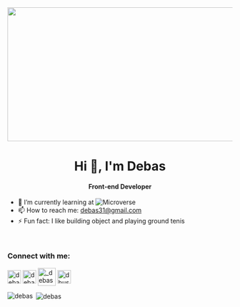 <img width=1000 height=300 src="https://www.aalpha.net/wp-content/uploads/2020/12/full-stack-development.gif">
<h1 align="center">Hi 👋, I'm Debas </h1><h4 align="center">Front-end Developer</h4>

- 🌱 I’m currently learning at ![Microverse](https://img.shields.io/badge/Microverse-blueviolet)
- 📫 How to reach me: debas31@gmail.com
- ⚡ Fun fact: I like building object and playing ground tenis
<br>
<h3 align="left">Connect with me:</h3>
<p align="left">
<a href="https://twitter.com/DEBSH76956492" target="blank"><img align="center" src="https://i.postimg.cc/MGT0VStN/twitter.png" alt="debas" height="30" width="30" /></a>
<a href="https://www.linkedin.com/in/debas-gebrengus-5256a2159/" target="blank"><img align="center" src="https://i.postimg.cc/MpzmZRBW/linkedin.png" alt="debas" height="30" width="30" /></a>
<a href="https://github.com/Debas-31" target="blank"><img align="center" src="https://i.postimg.cc/Zn3xnxjq/github-icon.png" alt="_debas" height="40" width="40" /></a>
<a href="https://www.facebook.com/dbusg" target="blank"><img align="center" src="https://i.postimg.cc/RV5T82VJ/facebook.png" alt="dbus" height="30" width="30" /></a>
</p>

<p><img align="left" src="https://github-readme-stats.vercel.app/api/top-langs?username=debas-31&show_icons=true&locale=en&layout=compact" alt="debas" /></p>

<p>&nbsp;<img align="center" src="https://github-readme-stats.vercel.app/api?username=debas-31&show_icons=true&locale=en" alt="debas" /></p>

